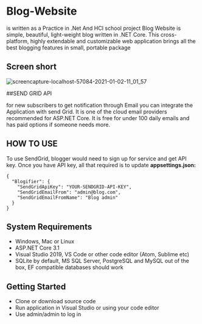 # Blog-Website 
is written as a Practice in .Net And HCI school project 
Blog Website is simple, beautiful, light-weight blog written in .NET Core. This cross-platform, highly extendable and customizable web application brings all the best blogging features in small, portable package



## Screen short

![screencapture-localhost-57084-2021-01-02-11_01_57](https://user-images.githubusercontent.com/65861136/103453356-2f075500-4cea-11eb-8a82-65df3266fd05.png)

##SEND GRID API

for new subscribers to get notification through Email you can integrate the Application with send Grid. It is one of the cloud email providers recommended for ASP.NET Core. It is free for under 100 daily emails and has paid options if someone needs more.

## HOW TO USE

To use SendGrid, blogger would need to sign up for service and get API key. Once you have API key, all that required is to update __appsettings.json:__


```
{
  "Blogifier": {
    "SendGridApiKey": "YOUR-SENDGRID-API-KEY",
    "SendGridEmailFrom": "admin@blog.com",
    "SendGridEmailFromName": "Blog admin"
  }
}
```

## System Requirements
- Windows, Mac or Linux
- ASP.NET Core 3.1
- Visual Studio 2019, VS Code or other code editor (Atom, Sublime etc)
- SQLite by default, MS SQL Server, PostgreSQL and MySQL out of the box, EF compatible databases should work

## Getting Started
- Clone or download source code
- Run application in Visual Studio or using your code editor
- Use admin/admin to log in
